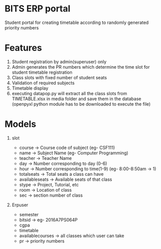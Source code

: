 # BITS ERP portal
Student portal for creating timetable according to randomly generated priority numbers

# Features
1. Student registration by admin(superuser) only
2. Admin generates the PR numbers which determine the time slot for student timetable registration
3. Class slots with fixed number of student seats 
4. Validation of required subjects
5. Timetable display
6. executing datapop.py will extract all the class slots from TIMETABLE.xlsx in media folder and save them in the database (openpyxl python module has to be downloaded to execute the file)

# Models
1. slot
    * course -> Course code of subject (eg- CSF111)
    * name -> Subject Name (eg- Computer Programming)
    * teacher -> Teacher Name
    * day -> Number corresponding to day (0-6)
    * hour -> Number corresponding to time(1-9) (eg- 8:00-8:50am -> 1)
    * totalseats -> Total seats a class can have
    * availableseats -> Available seats of that class
    * stype -> Project, Tutorial, etc
    * room -> Location of class
    * sec -> section number of class
    
2. Erpuser
    * semester 
    * bitsid -> eg- 2016A7PS064P
    * cgpa
    * timetable
    * availablecourses -> all classes which user can take 
    * pr -> priority numbers

